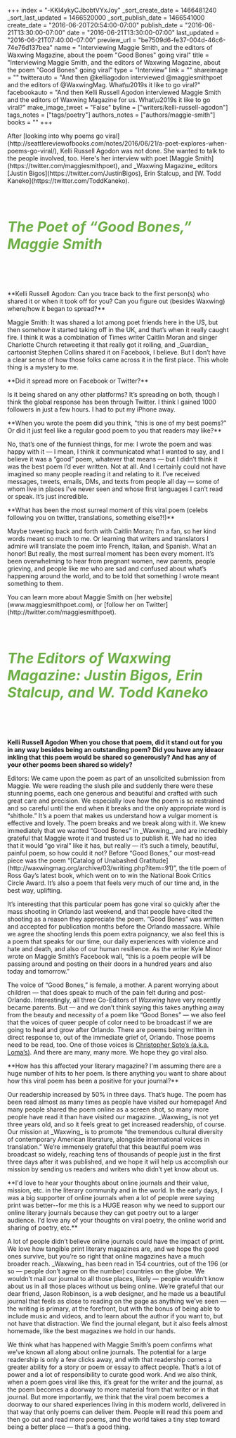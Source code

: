 +++
index = "-KKl4ykyCJbobtVYxJoy"
_sort_create_date = 1466481240
_sort_last_updated = 1466520000
_sort_publish_date = 1466541000
create_date = "2016-06-20T20:54:00-07:00"
publish_date = "2016-06-21T13:30:00-07:00"
date = "2016-06-21T13:30:00-07:00"
last_updated = "2016-06-21T07:40:00-07:00"
preview_url = "be7509d6-fe37-004d-46c6-74e76d137bea"
name = "Interviewing Maggie Smith, and the editors of Waxwing Magazine, about the poem \"Good Bones\" going viral"
title = "Interviewing Maggie Smith, and the editors of Waxwing Magazine, about the poem \"Good Bones\" going viral"
type = "Interview"
link = ""
shareimage = ""
twitterauto = "And then @kelliagodon interviewed @maggiesmithpoet and the editors of @WaxwingMag. What\u2019s it like to go viral?"
facebookauto = "And then Kelli Russell Agodon interviewed Maggie Smith and the editors of Waxwing Magazine for us. What\u2019s it like to go viral?"
make_image_tweet = "False"
byline = ["writers/kelli-russell-agodon"]
tags_notes = ["tags/poetry"]
authors_notes = ["authors/maggie-smith"]
books = ""
+++
<p class="intro">After [looking into why poems go viral](http://seattlereviewofbooks.com/notes/2016/06/21/a-poet-explores-when-poems-go-viral/), Kelli Russell Agodon was not done. She wanted to talk to the people involved, too. Here's her interview with poet [Maggie Smith](https://twitter.com/maggiesmithpoet), and _Waxwing Magazine_ editors [Justin Bigos](https://twitter.com/JustinBigos), Erin Stalcup, and [W. Todd Kaneko](https://twitter.com/ToddKaneko).</p>

<h5 style="color:#70AF49; font-size:32px; padding:1em 0;">The Poet of “Good Bones,” Maggie Smith</h5>

<p class="noindent">**Kelli Russell Agodon: Can you trace back to the first person(s) who shared it or when it took off for you? Can you figure out (besides Waxwing) where/how it began to spread?**</p> 

<p class="noindent">Maggie Smith: It was shared a lot among poet friends here in the US, but then somehow it started taking off in the UK, and that’s when it really caught fire. I think it was a combination of Times writer Caitlin Moran and singer Charlotte Church retweeting it that really got it rolling, and _Guardian_ cartoonist Stephen Collins shared it on Facebook, I believe. But I don’t have a clear sense of how those folks came across it in the first place. This whole thing is a mystery to me.</p> 

<p class="noindent">**Did it spread more on Facebook or Twitter?**</p> 

<p class="noindent">Is it being shared on any other platforms? It’s spreading on both, though I think the global response has been through Twitter. I think I gained 1000 followers in just a few hours. I had to put my iPhone away.</p> 

<p class="noindent">**When you wrote the poem did you think, "this is one of my best poems?" Or did it just feel like a regular good poem to you that readers may like?** </p>

<p class="noindent">No, that’s one of the funniest things, for me: I wrote the poem and was happy with it &mdash; I mean, I think it communicated what I wanted to say, and I believe it was a “good” poem, whatever that means &mdash; but I didn’t think it was the best poem I’d ever written. Not at all. And I certainly could not have imagined so many people reading it and relating to it. I’ve received messages, tweets, emails, DMs, and texts from people all day &mdash; some of whom live in places I’ve never seen and whose first languages I can’t read or speak. It’s just incredible.</p> 

<p class="noindent">**What has been the most surreal moment of this viral poem (celebs following you on twitter, translations, something else?!)**</p> 

<p class="noindent">Maybe tweeting back and forth with Caitlin Moran; I’m a fan, so her kind words meant so much to me. Or learning that writers and translators I admire will translate the poem into French, Italian, and Spanish. What an honor! But really, the most surreal moment has been every moment. It’s been overwhelming to hear from pregnant women, new parents, people grieving, and people like me who are sad and confused about what’s happening around the world, and to be told that something I wrote meant something to them.</p>

<p class="footer">You can learn more about Maggie Smith on [her website](www.maggiesmithpoet.com), or [follow her on Twitter](http://twitter.com/maggiesmithpoet).</p>

<div class="break"></div>

<h5 style="color:#70AF49; font-size:32px; padding:1em 0;">The Editors of Waxwing Magazine: Justin Bigos, Erin Stalcup, and W. Todd Kaneko</h5>

**Kelli Russell Agodon When you chose that poem, did it stand out for you in any way besides being an outstanding poem? Did you have any ideaor inkling that this poem would be shared so generously? And has any of your other poems been shared so widely?**</p>

<p class="noindent">Editors: We came upon the poem as part of an unsolicited submission from Maggie. We were reading the slush pile and suddenly there were these stunning poems, each one generous and beautiful and crafted with such great care and precision. We especially love how the poem is so restrained and so careful until the end when it breaks and the only appropriate word is “shithole.” It’s a poem that makes us understand how a vulgar moment is effective and lovely. The poem breaks and we break along with it. We knew immediately that we wanted “Good Bones” in _Waxwing_, and are incredibly grateful that Maggie wrote it and trusted us to publish it. We had no idea that it would “go viral” like it has, but really &mdash; it’s such a timely, beautiful, painful poem, so how could it not? Before “Good Bones,” our most-read piece was the poem “[Catalog of Unabashed Gratitude](http://waxwingmag.org/archive/03/writing.php?item=91)”, the title poem of Ross Gay’s latest book, which went on to win the National Book Critics Circle Award. It’s also a poem that feels very much of our time and, in the best way, uplifting.</p>

It’s interesting that this particular poem has gone viral so quickly after the mass shooting in Orlando last weekend, and that people have cited the shooting as a reason they appreciate the poem. “Good Bones” was written and accepted for publication months before the Orlando massacre. While we agree the shooting lends this poem extra poignancy, we also feel this is a poem that speaks for our time, our daily experiences with violence and hate and death, and also of our human resilience. As the writer Kyle Minor wrote on Maggie Smith’s Facebook wall, “this is a poem people will be passing around and posting on their doors in a hundred years and also today and tomorrow.”

The voice of “Good Bones,” is female, a mother. A parent worrying about children &mdash; that does speak to much of the pain felt during and post-Orlando. Interestingly, all three Co-Editors of _Waxwing_ have very recently became parents. But &mdash; and we don’t think saying this takes anything away from the beauty and necessity of a poem like “Good Bones” &mdash; we also feel that the voices of queer people of color need to be broadcast if we are going to heal and grow after Orlando. There are poems being written in direct response to, out of the immediate grief of, Orlando. Those poems need to be read, too. One of those voices is [Christopher Soto’s (a.k.a. Loma’s)](http://lithub.com/all-the-dead-boys-look-like-me/). And there are many, many more. We hope they go viral also.

<p class="noindent">**How has this affected your literary magazine? I'm assuming there are a huge number of hits to her poem. Is there anything you want to share about how this viral poem has been a positive for your journal?**</p>

<p class="noindent">Our readership increased by 50% in three days. That’s huge. The poem has been read almost as many times as people have visited our homepage! And many people shared the poem online as a screen shot, so many more people have read it than have visited our magazine. _Waxwing_ is not yet three years old, and so it feels great to get increased readership, of course. Our mission at _Waxwing_ is to promote “the tremendous cultural diversity of contemporary American literature, alongside international voices in translation.” We’re immensely grateful that this beautiful poem was broadcast so widely, reaching tens of thousands of people just in the first three days after it was published, and we hope it will help us accomplish our mission by sending us readers and writers who didn’t yet know about us.</p>  

<p class="noindent">**I'd love to hear your thoughts about online journals and their value, mission, etc. in the literary community and in the world. In the early days, I was a big supporter of online journals when a lot of people were saying print was better--for me this is a HUGE reason why we need to support our online literary journals because they can get poetry out to a larger audience. I'd love any of your thoughts on viral poetry, the online world and sharing of poetry, etc.**</p>

<p class="noindent">A lot of people didn’t believe online journals could have the impact of print. We love how tangible print literary magazines are, and we hope the good ones survive, but you’re so right that online magazines have a much broader reach. _Waxwing_ has been read in 154 countries, out of the 196 (or so &mdash; people don’t agree on the number) countries on the globe. We wouldn’t mail our journal to all those places, likely &mdash; people wouldn’t know about us in all those places without us being online. We’re grateful that our dear friend, Jason Robinson, is a web designer, and he made us a beautiful journal that feels as close to reading on the page as anything we’ve seen &mdash; the writing is primary, at the forefront, but with the bonus of being able to include music and videos, and to learn about the author if you want to, but not have that distraction. We find the journal elegant, but it also feels almost homemade, like the best magazines we hold in our hands.</p>  

We think what has happened with Maggie Smith’s poem confirms what we’ve known all along about online journals. The potential for a large readership is only a few clicks away, and with that readership comes a greater ability for a story or poem or essay to affect people. That’s a lot of power and a lot of responsibility to curate good work. And we also think, when a poem goes viral like this, it’s great for the writer and the journal, as the poem becomes a doorway to more material from that writer or in that journal. But more importantly, we think that the viral poem becomes a doorway to our shared experiences living in this modern world, delivered in that way that only poems can deliver them. People will read this poem and then go out and read more poems, and the world takes a tiny step toward being a better place &mdash; that’s a good thing.

